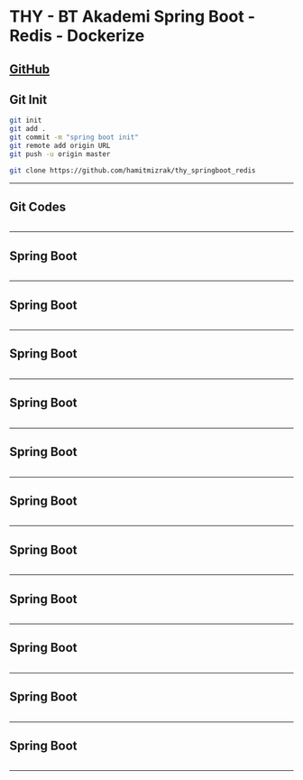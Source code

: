 # THY - BT Akademi Spring Boot - Redis - Dockerize
[GitHub](https://github.com/hamitmizrak/thy_springboot_redis)
---

## Git Init
```sh 
git init
git add .
git commit -m "spring boot init"
git remote add origin URL
git push -u origin master

git clone https://github.com/hamitmizrak/thy_springboot_redis
```
---

## Git Codes
```sh 

```
---

## Spring Boot
```sh 

```
---

## Spring Boot
```sh 

```
---

## Spring Boot
```sh 

```
---

## Spring Boot
```sh 

```
---

## Spring Boot
```sh 

```
---

## Spring Boot
```sh 

```
---

## Spring Boot
```sh 

```
---

## Spring Boot
```sh 

```
---

## Spring Boot
```sh 

```
---

## Spring Boot
```sh 

```
---

## Spring Boot
```sh 

```
---
